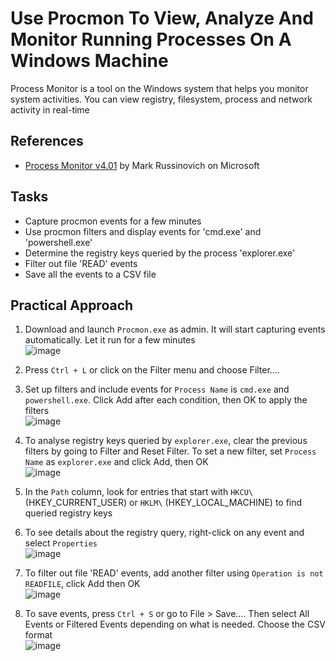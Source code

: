 # Use Procmon To View, Analyze And Monitor Running Processes On A Windows Machine
Process Monitor is a tool on the Windows system that helps you monitor system activities. You can view registry, filesystem, process and network activity in real-time

## References
- [Process Monitor v4.01](https://learn.microsoft.com/en-us/sysinternals/downloads/procmon) by Mark Russinovich on Microsoft

## Tasks
- Capture procmon events for a few minutes
- Use procmon filters and display events for 'cmd.exe' and 'powershell.exe'
- Determine the registry keys queried by the process 'explorer.exe'
- Filter out file 'READ' events
- Save all the events to a CSV file


## Practical Approach
1. Download and launch `Procmon.exe` as admin. It will start capturing events automatically. Let it run for a few minutes <br/>
   ![image](https://github.com/user-attachments/assets/b8bea60c-9bc7-42d2-babf-1e5d5e102ea7)

2. Press `Ctrl + L` or click on the Filter menu and choose Filter....
3. Set up filters and include events for `Process Name` is `cmd.exe` and `powershell.exe`. Click Add after each condition, then OK to apply the filters <br/>
   ![image](https://github.com/user-attachments/assets/1104fd40-0797-47fa-bc28-06247fc44055)

4. To analyse registry keys queried by `explorer.exe`, clear the previous filters by going to Filter and Reset Filter. To set a new filter, set `Process Name` as `explorer.exe` and click Add, then OK <br/>
   ![image](https://github.com/user-attachments/assets/6f5e0ca5-9b12-4dc5-bf1c-b57da69c5aaa)

5. In the `Path` column, look for entries that start with `HKCU\` (HKEY_CURRENT_USER) or `HKLM\` (HKEY_LOCAL_MACHINE) to find queried registry keys
6. To see details about the registry query, right-click on any event and select `Properties` <br/>
   ![image](https://github.com/user-attachments/assets/16aa07ac-9ea1-499a-9b7f-f92e46149c50)

7. To filter out file 'READ' events, add another filter using `Operation is not READFILE`, click Add then OK <br/>
   ![image](https://github.com/user-attachments/assets/e38398da-47ec-4930-8a1e-482c55128a0b)

8. To save events, press `Ctrl + S` or go to File > Save.... Then select All Events or Filtered Events depending on what is needed. Choose the CSV format <br/>
   ![image](https://github.com/user-attachments/assets/95314799-0edf-4f99-a802-d33e66c395a1)

   
